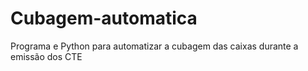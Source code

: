 # Cubagem-automatica
Programa e Python para automatizar a cubagem das caixas durante a emissão dos CTE
